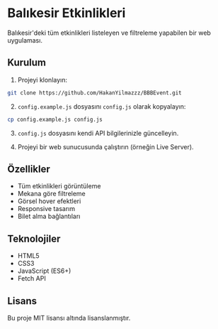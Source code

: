 # Balıkesir Etkinlikleri

Balıkesir'deki tüm etkinlikleri listeleyen ve filtreleme yapabilen bir web uygulaması.

## Kurulum

1. Projeyi klonlayın:
```bash
git clone https://github.com/HakanYilmazzz/BBBEvent.git
```

2. `config.example.js` dosyasını `config.js` olarak kopyalayın:
```bash
cp config.example.js config.js
```

3. `config.js` dosyasını kendi API bilgilerinizle güncelleyin.

4. Projeyi bir web sunucusunda çalıştırın (örneğin Live Server).

## Özellikler

- Tüm etkinlikleri görüntüleme
- Mekana göre filtreleme
- Görsel hover efektleri
- Responsive tasarım
- Bilet alma bağlantıları

## Teknolojiler

- HTML5
- CSS3
- JavaScript (ES6+)
- Fetch API

## Lisans

Bu proje MIT lisansı altında lisanslanmıştır. 